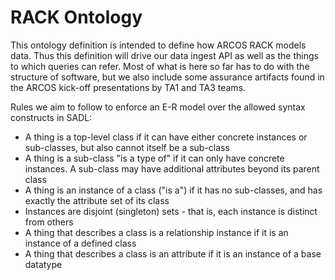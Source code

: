 # RACK Ontology

This ontology definition is intended to define how ARCOS RACK models data. Thus
this definition will drive our data ingest API as well as the things to which
queries can refer. Most of what is here so far has to do with the structure of
software, but we also include some assurance artifacts found in the ARCOS
kick-off presentations by TA1 and TA3 teams.

Rules we aim to follow to enforce an E-R model over the allowed syntax constructs in SADL:

- A thing is a top-level class if it can have either concrete instances or
  sub-classes, but also cannot itself be a sub-class
- A thing is a sub-class "is a type of" if it can only have concrete instances.
  A sub-class may have additional attributes beyond its parent class
- A thing is an instance of a class ("is a") if it has no sub-classes, and has
  exactly the attribute set of its class
- Instances are disjoint (singleton) sets - that is, each instance is distinct
  from others
- A thing that describes a class is a relationship instance if it is an instance
  of a defined class
- A thing that describes a class is an attribute if it is an instance of a base
  datatype
